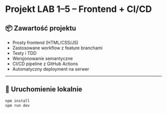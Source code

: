 # Projekt LAB 1–5 – Frontend + CI/CD

## 📦 Zawartość projektu

- Prosty frontend (HTML/CSS/JS)
- Zastosowane workflow z feature branchami
- Testy i TDD
- Wersjonowanie semantyczne
- CI/CD pipeline z GitHub Actions
- Automatyczny deployment na serwer

---

## 🚀 Uruchomienie lokalnie

```bash
npm install
npm run dev
